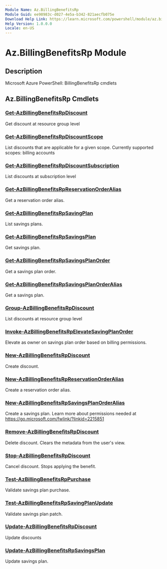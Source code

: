 ```yaml
---
Module Name: Az.BillingBenefitsRp
Module Guid: ee98983c-d027-4e5a-b342-821aecfb075e
Download Help Link: https://learn.microsoft.com/powershell/module/az.billingbenefitsrp
Help Version: 1.0.0.0
Locale: en-US
---
```


# Az.BillingBenefitsRp Module
## Description
Microsoft Azure PowerShell: BillingBenefitsRp cmdlets

## Az.BillingBenefitsRp Cmdlets
### [Get-AzBillingBenefitsRpDiscount](Get-AzBillingBenefitsRpDiscount.md)
Get discount at resource group level

### [Get-AzBillingBenefitsRpDiscountScope](Get-AzBillingBenefitsRpDiscountScope.md)
List discounts that are applicable for a given scope.
Currently supported scopes: billing accounts

### [Get-AzBillingBenefitsRpDiscountSubscription](Get-AzBillingBenefitsRpDiscountSubscription.md)
List discounts at subscription level

### [Get-AzBillingBenefitsRpReservationOrderAlias](Get-AzBillingBenefitsRpReservationOrderAlias.md)
Get a reservation order alias.

### [Get-AzBillingBenefitsRpSavingPlan](Get-AzBillingBenefitsRpSavingPlan.md)
List savings plans.

### [Get-AzBillingBenefitsRpSavingsPlan](Get-AzBillingBenefitsRpSavingsPlan.md)
Get savings plan.

### [Get-AzBillingBenefitsRpSavingsPlanOrder](Get-AzBillingBenefitsRpSavingsPlanOrder.md)
Get a savings plan order.

### [Get-AzBillingBenefitsRpSavingsPlanOrderAlias](Get-AzBillingBenefitsRpSavingsPlanOrderAlias.md)
Get a savings plan.

### [Group-AzBillingBenefitsRpDiscount](Group-AzBillingBenefitsRpDiscount.md)
List discounts at resource group level

### [Invoke-AzBillingBenefitsRpElevateSavingPlanOrder](Invoke-AzBillingBenefitsRpElevateSavingPlanOrder.md)
Elevate as owner on savings plan order based on billing permissions.

### [New-AzBillingBenefitsRpDiscount](New-AzBillingBenefitsRpDiscount.md)
Create discount.

### [New-AzBillingBenefitsRpReservationOrderAlias](New-AzBillingBenefitsRpReservationOrderAlias.md)
Create a reservation order alias.

### [New-AzBillingBenefitsRpSavingsPlanOrderAlias](New-AzBillingBenefitsRpSavingsPlanOrderAlias.md)
Create a savings plan.
Learn more about permissions needed at https://go.microsoft.com/fwlink/?linkid=2215851

### [Remove-AzBillingBenefitsRpDiscount](Remove-AzBillingBenefitsRpDiscount.md)
Delete discount.
Clears the metadata from the user's view.

### [Stop-AzBillingBenefitsRpDiscount](Stop-AzBillingBenefitsRpDiscount.md)
Cancel discount.
Stops applying the benefit.

### [Test-AzBillingBenefitsRpPurchase](Test-AzBillingBenefitsRpPurchase.md)
Validate savings plan purchase.

### [Test-AzBillingBenefitsRpSavingPlanUpdate](Test-AzBillingBenefitsRpSavingPlanUpdate.md)
Validate savings plan patch.

### [Update-AzBillingBenefitsRpDiscount](Update-AzBillingBenefitsRpDiscount.md)
Update discounts

### [Update-AzBillingBenefitsRpSavingsPlan](Update-AzBillingBenefitsRpSavingsPlan.md)
Update savings plan.

